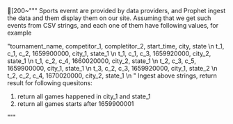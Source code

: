 [200~"""
Sports evernt are provided by data providers, and Prophet ingest the data and them display them on our site. Assuming that we get such events from CSV strings, and each one of them have following values, for example 

"tournament_name, competitor_1, completitor_2, start_time, city, state \n
 t_1, c_1, c_2, 1659900000, city_1, state_1 \n
 t_1, c_1, c_3, 1659920000, city_2, state_1 \n
 t_1, c_2, c_4, 1660020000, city_2, state_1 \n
 t_2, c_3, c_5, 1659900000, city_1, state_1 \n
 t_3, c_2, c_3, 1659920000, city_1, state_2 \n
 t_2, c_2, c_4, 1670020000, city_2, state_1 \n
"
Ingest above strings, return result for following quesitons:
1. return all games happened in city_1 and state_1
2. return all games starts after 1659900001

"""
